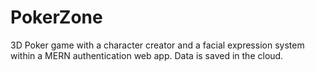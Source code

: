 # PokerZone
3D Poker game with a character creator and a facial expression system within a MERN authentication web app. Data is saved in the cloud.

